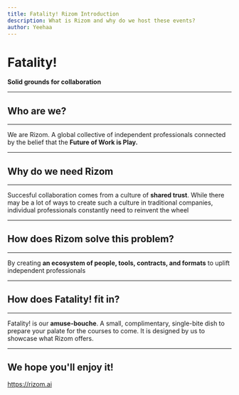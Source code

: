 ```yaml
---
title: Fatality! Rizom Introduction
description: What is Rizom and why do we host these events?
author: Yeehaa
---
```

# Fatality!

**Solid grounds for collaboration**

---

## Who are we?

---

We are Rizom. A global collective of independent
professionals connected by the belief that the **Future of
Work is Play.**

---

## Why do we need Rizom

---

Succesful collaboration comes from a culture of **shared trust**. While there may be a lot of ways to create such a culture in traditional companies, individual professionals constantly need to reinvent the wheel

---

## How does Rizom solve this problem?

---

By creating **an ecosystem of people, tools, contracts, and formats** to uplift independent professionals

---

## How does Fatality! fit in?

---

Fatality! is our **amuse-bouche**. A small, complimentary, single-bite dish to prepare your palate for the courses to come. It is designed by us to showcase what Rizom offers. 

---

## We hope you'll enjoy it!

https://rizom.ai
